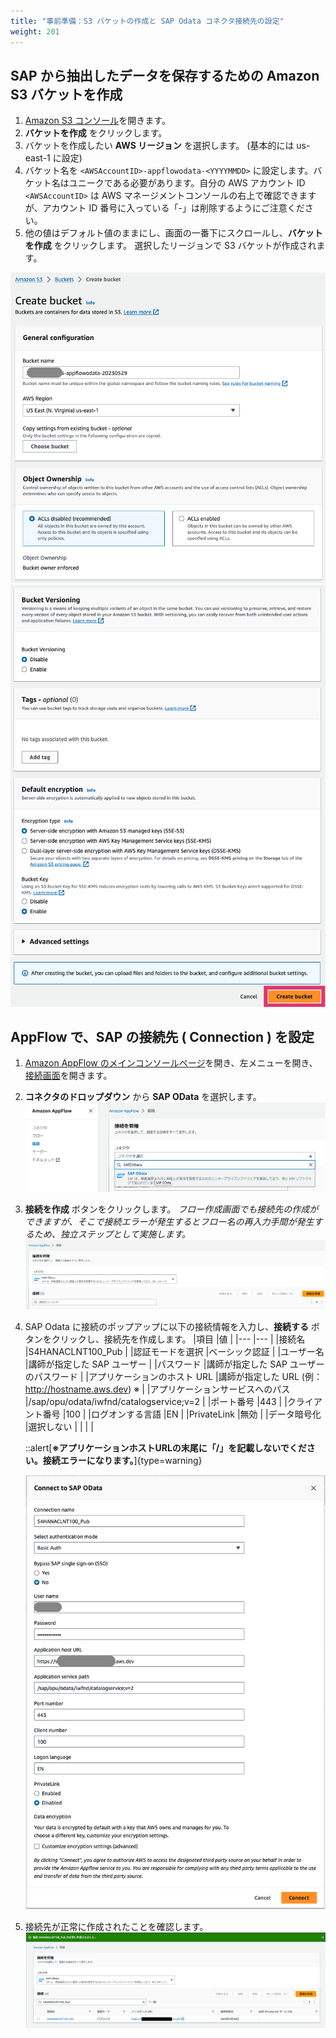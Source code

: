 ```yaml
---
title: "事前準備：S3 バケットの作成と SAP Odata コネクタ接続先の設定"
weight: 201
---
```


## SAP から抽出したデータを保存するための Amazon S3 バケットを作成

1. [Amazon S3 コンソール](https://s3.console.aws.amazon.com/s3/home)を開きます。
1. **バケットを作成** をクリックします。
1. バケットを作成したい **AWS リージョン** を選択します。 (基本的には us-east-1 に設定)
1. バケット名を `<AWSAccountID>-appflowodata-<YYYYMMDD>` に設定します。バケット名はユニークである必要があります。自分の AWS アカウント ID `<AWSAccountID>` は AWS マネージメントコンソールの右上で確認できますが、アカウント ID 番号に入っている「-」は削除するようにご注意ください。
1. 他の値はデフォルト値のままにし、画面の一番下にスクロールし、**バケットを作成** をクリックします。 選択したリージョンで S3 バケットが作成されます。

![create bucket](/static/01-data-ingestion/option1-ingest-from-sap/image01.en.png)
![create bucket - additional settings](/static/01-data-ingestion/option1-ingest-from-sap/image02.en.png)

## AppFlow で、SAP の接続先 ( Connection ) を設定

1. [Amazon AppFlow のメインコンソールページ](https://us-east-1.console.aws.amazon.com/appflow/home?region=us-east-1#/)を開き、左メニューを開き、[接続画面](https://us-east-1.console.aws.amazon.com/appflow/home?region=us-east-1#/connections)を開きます。
1. **コネクタのドロップダウン** から **SAP OData** を選択します。
    ![Select SAP Odata](/static/01-data-ingestion/option1-ingest-from-sap/image03.ja.png)
1. **接続を作成** ボタンをクリックします。
*フロー作成画面でも接続先の作成ができますが、そこで接続エラーが発生するとフロー名の再入力手間が発生するため、独立ステップとして実施します。*
    ![Create Connection](/static/01-data-ingestion/option1-ingest-from-sap/image04.ja.png)
1. SAP Odata に接続のポップアップに以下の接続情報を入力し、**接続する** ボタンをクリックし、接続先を作成します。
    |項目	|値	|
    |---	|---	|
    |接続名	|S4HANACLNT100_Pub	|
    |認証モードを選択	|ベーシック認証	|
    |ユーザー名	|講師が指定した SAP ユーザー	|
    |パスワード	|講師が指定した SAP ユーザーのパスワード	|
    |アプリケーションのホスト URL	|講師が指定した URL (例：http://hostname.aws.dev)	※ |
    |アプリケーションサービスへのパス	|/sap/opu/odata/iwfnd/catalogservice;v=2	|
    |ポート番号	|443	|
    |クライアント番号	|100	|
    |ログオンする言語	|EN	|
    |PrivateLink	|無効	|
    |データ暗号化	|選択しない	|
    |	|	|

    ::alert[**※アプリケーションホストURLの末尾に「/」を記載しないでください。接続エラーになります。**]{type=warning}

    ![Connection to SAP OData](/static/01-data-ingestion/option1-ingest-from-sap/image05.en.png)
1. 接続先が正常に作成されたことを確認します。
    ![Connection is successfully created](/static/01-data-ingestion/option1-ingest-from-sap/image06.ja.png)
